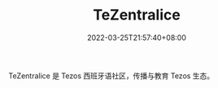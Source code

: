﻿---
weight: 
title: "TeZentralice"
description: "TeZentralice 是 Tezos 西班牙语社区，传播与教育 Tezos 生态"
date: 2022-03-25T21:57:40+08:00
lastmod: 2022-03-25T16:45:40+08:00
draft: false
authors: ["Metabd"]
featuredImage: "tezentralice.jpg"
link: ""
tags: ["元宇宙社区","TeZentralice"]
categories: ["navigation"]
navigation: ["元宇宙社区"]
lightgallery: true
toc: true
pinned: false
recommend: false
recommend1: false
---
TeZentralice 是 Tezos 西班牙语社区，传播与教育 Tezos 生态。
